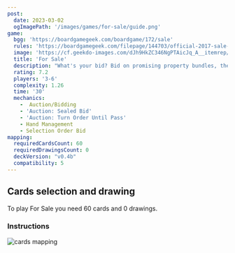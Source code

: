 ```yaml
---
post: 
  date: 2023-03-02
  ogImagePath: '/images/games/for-sale/guide.png'
game:
  bgg: 'https://boardgamegeek.com/boardgame/172/sale'
  rules: 'https://boardgamegeek.com/filepage/144703/official-2017-sale-rulebook'
  image: 'https://cf.geekdo-images.com/dJh9HkZC346NgPTAicJq_A__itemrep/img/f97jITL2ueA_2OAEOW-l6niBLFA=/fit-in/246x300/filters:strip_icc()/pic1513085.jpg'
  title: 'For Sale'
  description: "What's your bid? Bid on promising property bundles, then sell properties for checks."
  rating: 7.2
  players: '3-6'
  complexity: 1.26
  time: '30'
  mechanics:
    -  Auction/Bidding 
    - 'Auction: Sealed Bid' 
    - 'Auction: Turn Order Until Pass' 
    - Hand Management 
    - Selection Order Bid 
mapping:
  requiredCardsCount: 60
  requiredDrawingsCount: 0
  deckVersion: "v0.4b"
  compatibility: 5
---
```


## Cards selection and drawing

To play For Sale you need 60 cards and 0 drawings.

### Instructions

![cards mapping](/images/games/for-sale/guide.png)
